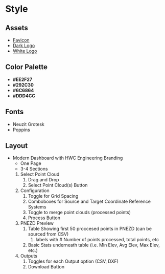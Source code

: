 # Style

## Assets
  - [Favicon](/assets/HWC%20Angle%20Logo%2016px.png)
  - [Dark Logo](/assets/HWC%20Logo_Dark.png)
  - [White Logo](/assets/HWC%20Logo_Light.png)

## Color Palette
  - **#EE2F27**
  - **#292C30**
  - **#6C6864**
  - **#DDD4CC**

## Fonts
  - Neuzit Grotesk
  - Poppins



## Layout
- Modern Dashboard with HWC Engineering Branding
  - One Page
  - 3-4 Sections
  1. Select Point Cloud
     1. Drag and Drop
     2. Select Point Cloud(s) Button
  2. Configuration
     1. Toggle for Grid Spacing
     2. Comboboxes for Source and Target Coordinate Reference Systems
     3. Toggle to merge point clouds (processed points)
     4. Process Button
  3. PNEZD Preview
     1. Table Showing first 50 proccesed points in PNEZD (can be sourced from CSV)
        1. labels with # Number of points processed, total points, etc
     2. Basic Stats underneath table (i.e. Min Elev, Avg Elev, Max Elev, etc.)
  4. Outputs
     1. Toggles for each Output option (CSV, DXF)
     2. Download Button